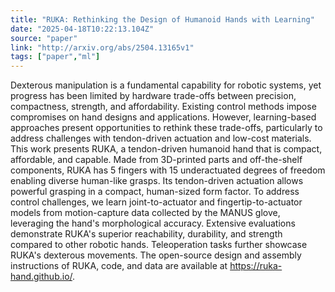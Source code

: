 ```yaml
---
title: "RUKA: Rethinking the Design of Humanoid Hands with Learning"
date: "2025-04-18T10:22:13.104Z"
source: "paper"
link: "http://arxiv.org/abs/2504.13165v1"
tags: ["paper","ml"]
---
```


Dexterous manipulation is a fundamental capability for robotic systems, yet
progress has been limited by hardware trade-offs between precision,
compactness, strength, and affordability. Existing control methods impose
compromises on hand designs and applications. However, learning-based
approaches present opportunities to rethink these trade-offs, particularly to
address challenges with tendon-driven actuation and low-cost materials. This
work presents RUKA, a tendon-driven humanoid hand that is compact, affordable,
and capable. Made from 3D-printed parts and off-the-shelf components, RUKA has
5 fingers with 15 underactuated degrees of freedom enabling diverse human-like
grasps. Its tendon-driven actuation allows powerful grasping in a compact,
human-sized form factor. To address control challenges, we learn
joint-to-actuator and fingertip-to-actuator models from motion-capture data
collected by the MANUS glove, leveraging the hand's morphological accuracy.
Extensive evaluations demonstrate RUKA's superior reachability, durability, and
strength compared to other robotic hands. Teleoperation tasks further showcase
RUKA's dexterous movements. The open-source design and assembly instructions of
RUKA, code, and data are available at https://ruka-hand.github.io/.
